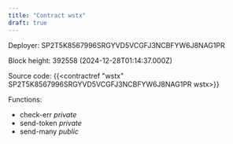 ```yaml
---
title: "Contract wstx"
draft: true
---
```

Deployer: SP2T5K8567996SRGYVD5VCGFJ3NCBFYW6J8NAG1PR


 



Block height: 392558 (2024-12-28T01:14:37.000Z)

Source code: {{<contractref "wstx" SP2T5K8567996SRGYVD5VCGFJ3NCBFYW6J8NAG1PR wstx>}}

Functions:

* check-err _private_
* send-token _private_
* send-many _public_

